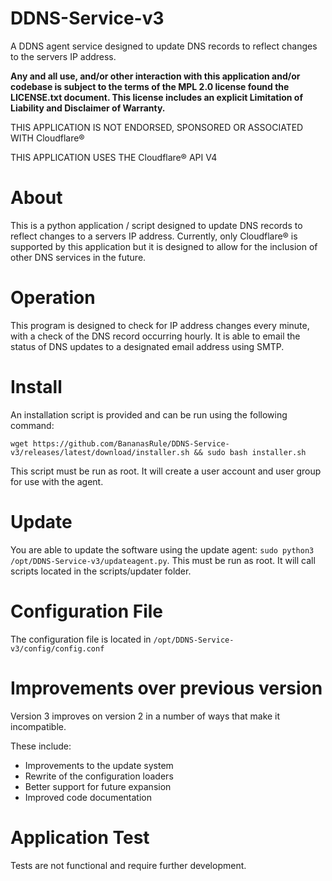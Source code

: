 # DDNS-Service-v3
A DDNS agent service designed to update DNS records to reflect changes to the servers IP address. 

**Any and all use, and/or other interaction with this application and/or codebase is subject to the terms of the MPL 2.0 
license found the LICENSE.txt document. 
This license includes an explicit Limitation of Liability and Disclaimer of Warranty.**



THIS APPLICATION IS NOT ENDORSED, SPONSORED OR ASSOCIATED WITH Cloudflare®

THIS APPLICATION USES THE Cloudflare® API V4

# About
This is a python application / script designed to update DNS records to reflect changes to a servers IP address.
Currently, only Cloudflare® is supported by this application but it is designed to allow for the inclusion of other
DNS services in the future. 

# Operation
This program is designed to check for IP address changes every minute, with a check of the DNS record occurring hourly. 
It is able to email the status of DNS updates to a designated email address using SMTP. 

# Install
An installation script is provided and can be run using the following command:

``` wget https://github.com/BananasRule/DDNS-Service-v3/releases/latest/download/installer.sh && sudo bash installer.sh ```

This script must be run as root. It will create a user account and user group for use with the agent. 

# Update
You are able to update the software using the update agent: ```sudo python3 /opt/DDNS-Service-v3/updateagent.py```. 
This must be run as root. It will call scripts located in the scripts/updater folder. 

# Configuration File
The configuration file is located in ```/opt/DDNS-Service-v3/config/config.conf```

# Improvements over previous version 
Version 3 improves on version 2 in a number of ways that make it incompatible.

These include:
- Improvements to the update system
- Rewrite of the configuration loaders
- Better support for future expansion 
- Improved code documentation 

# Application Test
Tests are not functional and require further development.
